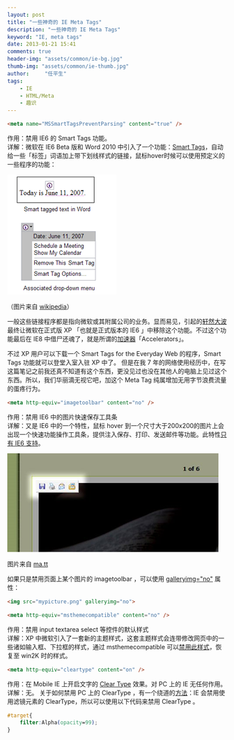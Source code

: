 ```yaml
---
layout: post
title: "一些神奇的 IE Meta Tags"
description: "一些神奇的 IE Meta Tags"
keyword: "IE, meta tags"
date: 2013-01-21 15:41
comments: true
header-img: "assets/common/ie-bg.jpg"
thumb-img: "assets/common/ie-thumb.jpg"
author:     "任平生"
tags:
    - IE
    - HTML/Meta
    - 趣识
---
```


```html
<meta name="MSSmartTagsPreventParsing" content="true" />  
```

作用：禁用 IE6 的 Smart Tags 功能。  
详解：微软在 IE6 Beta 版和 Word 2010 中引入了一个功能：[Smart Tags][1]，自动给一些「标签」词语加上带下划线样式的链接，鼠标hover时候可以使用预定义的一些程序的功能：  

![Smart Tags](/assets/2013/01/Smarttags.png)

（图片来自 [wikipedia][3]）

  
一般这些链接程序都是指向微软或其附属公司的业务。显而易见，引起的[轩然大波][4]最终让微软在正式版 XP 「也就是正式版本的 IE6 」中移除这个功能。不过这个功能最后在 IE8 中借尸还魂了，就是所谓的[加速器][5]「Accelerators」。 
  
  
不过 XP 用户可以下载一个 Smart Tags for the Everyday Web 的程序，Smart Tags 功能就可以登堂入室入驻 XP 中了。 但是在我 7 年的网络使用经历中，在写这篇笔记之前我还真不知道有这个东西，更没见过也没在其他人的电脑上见过这个东西。所以，我们华丽滴无视它吧，加这个 Meta Tag 纯属增加无用字节浪费流量的蛋疼行为。  
  

```html
<meta http-equiv="imagetoolbar" content="no" />
```

作用：禁用 IE6 中的图片快速保存工具条  
详解：又是 IE6 中的一个特性，鼠标 hover 到一个尺寸大于200x200的图片上会出现一个快速功能操作工具条，提供注入保存、打印、发送邮件等功能。此特性[只有 IE6 支持][6]。 

![ie6 image toolbar](/assets/2013/01/image-toolbar-example.jpg)


图片来自 [ma.tt][9]

如果只是禁用页面上某个图片的 imagetoolbar ，可以使用 [galleryimg="no"][10] 属性：

```html 
<img src="mypicture.png" galleryimg="no">  
```



```html
<meta http-equiv="msthemecompatible" content="no" />  
```

作用：禁用 input textarea select 等控件的默认样式  
详解：XP 中微软引入了一套新的主题样式，这套主题样式会连带修改网页中的一些诸如输入框、下拉框的样式，通过 msthemecompatible 可以[禁用此样式][11]，恢复至 win2K 时的样式。  
  
```html
<meta http-equiv="cleartype" content="on" />  
```
作用：在 Mobile IE 上开启文字的 [Clear Type][12] 效果。对 PC 上的 IE 无任何作用。  
详解：无。 关于如何禁用 PC 上的 ClearType ，有一个绕道的[方法][13]：IE 会禁用使用滤镜元素的 ClearType，所以可以使用以下代码来禁用 ClearType 。 

```css 
#target{  
	filter:Alpha(opacity=99);  
}
```
  
  
  


[1]: http://searchwinit.techtarget.com/definition/Smart-Tags
[2]: http://upload.wikimedia.org/wikipedia/en/9/9e/Smarttags.PNG
[3]: http://en.wikipedia.org/wiki/Smart_tag_%28Microsoft%29
[4]: http://www.yesky.com/8/184008.shtml
[5]: http://msdn.microsoft.com/en-us/library/cc289775(v=vs.85).aspx
[6]: http://msdn.microsoft.com/zh-cn/library/ms532986(v=vs.85).aspx
[7]: http://4.bp.blogspot.com/-PnfYPcCjYg8/UP1YhVlmhtI/AAAAAAAAHtQ/nuC0Rl7TFiU/s400/image-toolbar-example.jpeg
[8]: http://4.bp.blogspot.com/-PnfYPcCjYg8/UP1YhVlmhtI/AAAAAAAAHtQ/nuC0Rl7TFiU/s1600/image-toolbar-example.jpeg
[9]: http://ma.tt/2004/07/image-toolbar/
[10]: http://msdn.microsoft.com/zh-cn/library/ms533774(v=VS.85).aspx
[11]: http://msdn.microsoft.com/zh-cn/library/ms533689(v=vs.85).aspx
[12]: http://zh.wikipedia.org/wiki/ClearType
[13]: http://stackoverflow.com/questions/1031531/ie8-disable-cleartype